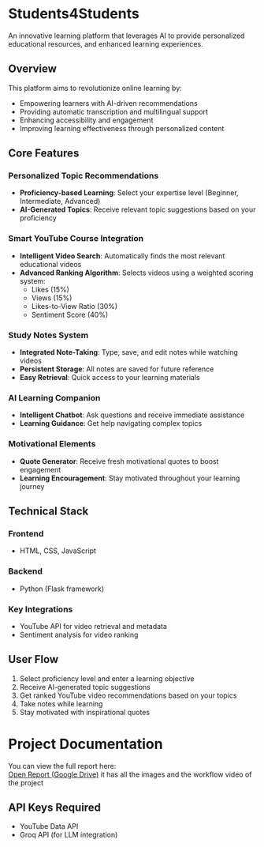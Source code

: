 # Students4Students

An innovative learning platform that leverages AI to provide personalized educational resources, and enhanced learning experiences.

## Overview

This platform aims to revolutionize online learning by:
- Empowering learners with AI-driven recommendations
- Providing automatic transcription and multilingual support
- Enhancing accessibility and engagement
- Improving learning effectiveness through personalized content

## Core Features

### Personalized Topic Recommendations
- **Proficiency-based Learning**: Select your expertise level (Beginner, Intermediate, Advanced)
- **AI-Generated Topics**: Receive relevant topic suggestions based on your proficiency

### Smart YouTube Course Integration
- **Intelligent Video Search**: Automatically finds the most relevant educational videos
- **Advanced Ranking Algorithm**: Selects videos using a weighted scoring system:
  - Likes (15%)
  - Views (15%)
  - Likes-to-View Ratio (30%)
  - Sentiment Score (40%)

### Study Notes System
- **Integrated Note-Taking**: Type, save, and edit notes while watching videos
- **Persistent Storage**: All notes are saved for future reference
- **Easy Retrieval**: Quick access to your learning materials

### AI Learning Companion
- **Intelligent Chatbot**: Ask questions and receive immediate assistance
- **Learning Guidance**: Get help navigating complex topics

### Motivational Elements
- **Quote Generator**: Receive fresh motivational quotes to boost engagement
- **Learning Encouragement**: Stay motivated throughout your learning journey

## Technical Stack

### Frontend
- HTML, CSS, JavaScript

### Backend
- Python (Flask framework)

### Key Integrations
- YouTube API for video retrieval and metadata
- Sentiment analysis for video ranking

## User Flow

1. Select proficiency level and enter a learning objective
2. Receive AI-generated topic suggestions
3. Get ranked YouTube video recommendations based on your topics
4. Take notes while learning
5. Stay motivated with inspirational quotes


# Project Documentation

You can view the full report here:  
[Open Report (Google Drive)](https://drive.google.com/file/d/1aBcDeFGhIJklmNOPqrStUVwxYZ/view?usp=sharing)
it has all the images and the workflow video of the project


## API Keys Required

- YouTube Data API
- Groq API (for LLM integration)

